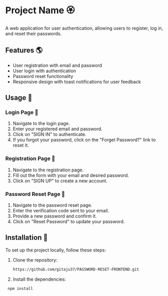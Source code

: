 # Project Name :rosette:

A web application for user authentication, allowing users to register, log in, and reset their passwords.

## Features :earth_americas:

- User registration with email and password
- User login with authentication
- Password reset functionality
- Responsive design with toast notifications for user feedback

## Usage :hotel:
### Login Page :city_sunset:
1. Navigate to the login page.
2. Enter your registered email and password.
3. Click on "SIGN IN" to authenticate.
4. If you forgot your password, click on the "Forget Password?" link to reset it.

### Registration Page :city_sunrise:
1. Navigate to the registration page.
2. Fill out the form with your email and desired password.
3. Click on "SIGN UP" to create a new account.

### Password Reset Page :sunrise:
1. Navigate to the password reset page.
2. Enter the verification code sent to your email.
3. Provide a new password and confirm it.
4. Click on "Reset Password" to update your password.

## Installation :ferris_wheel:

To set up the project locally, follow these steps:

1. Clone the repository:
   ```bash
   https://github.com/gitaju37/PASSWORD-RESET-FRONTEND.git
2. Install the dependencies:
  ```bash
   npm install
